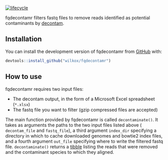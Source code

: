 
[![lifecycle](https://img.shields.io/badge/lifecycle-experimental-orange.svg)](https://www.tidyverse.org/lifecycle/#experimental)

fqdecontamr filters fastq files to remove reads identified as potential
contaminants by [decontam](https://benjjneb.github.io/decontam/).

## Installation

You can install the development version of fqdecontamr from
[GitHub](https://github.com/wilkox/fqdecontamr) with:

``` r
devtools::install_github("wilkox/fqdecontamr")
```

## How to use

fqdecontamr requires two input files:

  - The decontam output, in the form of a Microsoft Excel spreadsheet
    (`*.xlsx`)
  - The fastq file you want to filter (gzip compressed files are
    accepted)

The main function provided by fqdecontamr is called `decontaminate()`.
It takes as arguments the paths to the two input files listed above (
`decontam_file` and `fastq_file`), a third argument `index_dir`
specifying a directory in which to cache downloaded genomes and bowtie2
index files, and a fourth argument `out_file` specifying where to write
the filtered fastq file. `decontaminate()` returns a
[tibble](https://tibble.tidyverse.org) listing the reads that were
removed and the contaminant species to which they aligned.

